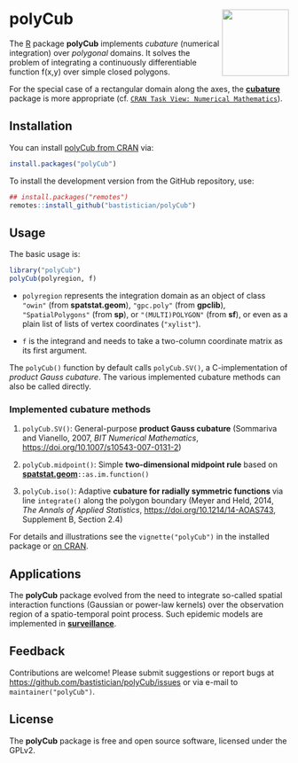 
# polyCub <img src="man/figures/logo.png" align="right" alt="" width="120" />

The [R](https://www.R-project.org/) package **polyCub** implements
*cubature* (numerical integration) over *polygonal* domains.
It solves the problem of integrating a continuously differentiable
function f(x,y) over simple closed polygons.

For the special case of a rectangular domain along the axes, the
[**cubature**](https://CRAN.R-project.org/package=cubature)
package is more appropriate (cf.
[`CRAN Task View: Numerical Mathematics`](https://CRAN.R-project.org/view=NumericalMathematics)).


## Installation

You can install
[polyCub from CRAN](https://CRAN.R-project.org/package=polyCub)
via:

```R
install.packages("polyCub")
```

To install the development version from the GitHub repository, use:

```R
## install.packages("remotes")
remotes::install_github("bastistician/polyCub")
```


## Usage

The basic usage is:

```r
library("polyCub")
polyCub(polyregion, f)
```

* `polyregion` represents the integration domain as an object of class
`"owin"` (from **spatstat.geom**), `"gpc.poly"` (from **gpclib**),
`"SpatialPolygons"` (from **sp**), or `"(MULTI)POLYGON"` (from **sf**),
or even as a plain list of lists of vertex coordinates (`"xylist"`).

* `f` is the integrand and needs to take a two-column coordinate matrix
as its first argument.

The `polyCub()` function by default calls `polyCub.SV()`,
a C-implementation of *product Gauss cubature*.
The various implemented cubature methods can also be called directly.

### Implemented cubature methods

1. `polyCub.SV()`:
   General-purpose **product Gauss cubature**
   (Sommariva and Vianello, 2007, *BIT Numerical Mathematics*,
   <https://doi.org/10.1007/s10543-007-0131-2>)

2. `polyCub.midpoint()`:
   Simple **two-dimensional midpoint rule** based on
   [**spatstat.geom**](https://CRAN.R-project.org/package=spatstat.geom)`::as.im.function()`

3. `polyCub.iso()`:
   Adaptive **cubature for radially symmetric functions**
   via line `integrate()` along the polygon boundary
   (Meyer and Held, 2014, *The Annals of Applied Statistics*,
   <https://doi.org/10.1214/14-AOAS743>, Supplement B, Section 2.4)

<!--
4. `polyCub.exact.Gauss()`:
   Accurate (but slow) **integration of the bivariate Gaussian density**
   based on polygon triangulation and
   [**mvtnorm**](https://CRAN.R-project.org/package=mvtnorm)`::pmvnorm()`
-->

For details and illustrations see the `vignette("polyCub")`
in the installed package or
[on CRAN](https://CRAN.R-project.org/package=polyCub/vignettes/polyCub.html).


## Applications

The **polyCub** package evolved from the need to integrate
so-called spatial interaction functions (Gaussian or power-law kernels)
over the observation region of a spatio-temporal point process.
Such epidemic models are implemented in
[**surveillance**](https://CRAN.R-project.org/package=surveillance).

<!--
**polyCub** also powers phylogeographic analyses in
[**rase**](https://CRAN.R-project.org/package=rase).
-->


## Feedback

Contributions are welcome!
Please submit suggestions or report bugs at
<https://github.com/bastistician/polyCub/issues>
or via e-mail to `maintainer("polyCub")`.


## License

The **polyCub** package is free and open source software, licensed under the GPLv2.
